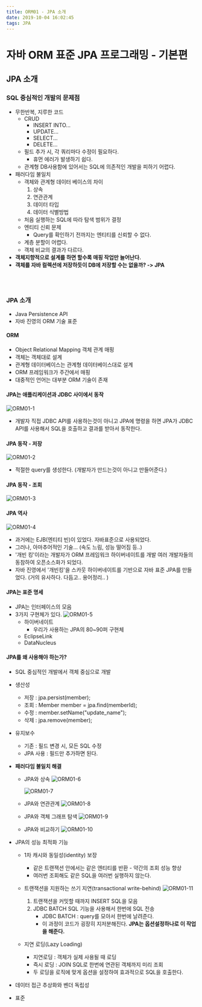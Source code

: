 ```yaml
---
title: ORM01 - JPA 소개
date: 2019-10-04 16:02:45
tags: JPA
---
```


# 자바 ORM 표준 JPA 프로그래밍 - 기본편

## JPA 소개

### SQL 중심적인 개발의 문제점

- 무한반복, 지루한 코드
  - CRUD
    - INSERT INTO...
    - UPDATE...
    - SELECT...
    - DELETE...
  - 필드 추가 시, 각 쿼리마다 수정이 필요하다.
    - 휴먼 에러가 발생하기 쉽다.
  - 관계형 DB사용함에 있어서는 SQL에 의존적인 개발을 피하기 어렵다.
- 패러다임 불일치
  - 객체와 관계형 데이터 베이스의 차이
    1. 상속
    2. 연관관계
    3. 데이터 타입
    4. 데이터 식별방법
  - 처음 실행하는 SQL에 따라 탐색 범위가 결정
  - 엔티티 신뢰 문제
    - Query를 확인하기 전까지는 엔티티를 신뢰할 수 없다.
  - 계층 분할이 어렵다.
  - 객체 비교의 결과가 다르다.
- **객체지향적으로 설계를 하면 할수록 매핑 작업만 늘어난다.**
- **객체를 자바 컬렉션에 저장하듯이 DB에 저장할 수는 없을까? -> JPA**

<br><br>

### JPA 소개
- Java Persistence API
- 자바 진영의 ORM 기술 표준

#### ORM
- Object Relational Mapping 객체 관계 매핑
- 객체는 객체대로 설계
- 관계형 데이터베이스는 관계형 데이터베이스대로 설계
- ORM 프레임워크가 주간에서 매핑
- 대중적인 언어는 대부분 ORM 기술이 존재

#### JPA는 애플리케이션과 JDBC 사이에서 동작

![ORM01-1](images/jpa/ORM-JPA/ORM01-1.png)
- 개발자 직접 JDBC API를 사용하는것이 아니고 JPA에 명령을 하면 JPA가 JDBC API를 사용해서 SQL을 호출하고 결과를 받아서 동작한다.

#### JPA 동작 - 저장

![ORM01-2](images/jpa/ORM-JPA/ORM01-2.png)
- 적절한 query를 생성한다. (개발자가 만드는것이 아니고 만들어준다.)

#### JPA 동작 - 조회

![ORM01-3](images/jpa/ORM-JPA/ORM01-3.png)

#### JPA 역사

![ORM01-4](images/jpa/ORM-JPA/ORM01-4.png)
- 과거에는 EJB(엔티티 빈)이 있었다. 자바표준으로 사용되었다.
- 그러나, 아마추어적인 기술... (속도 느림, 성능 떨어짐 등..)
- '개빈 킹'이라는 개발자가 ORM 프레임워크 하이버네이트를 개발
  여러 개발자들의 동참하여 오픈소스화가 되었다.
- 자바 진영에서 '개빈킹'을 스카웃 하이버네이트를 기반으로 자바 표준 JPA를 만들었다.
  (거의 유사하다. 다듬고.. 용어정리.. )

#### JPA는 표준 명세

- JPA는 인터페이스의 모음
- 3가지 구현체가 있다.
  ![ORM01-5](images/jpa/ORM-JPA/ORM01-5.png)
  - 하이버네이트
    - 우리가 사용하는 JPA의 80~90퍼 구현체
  - EclipseLink
  - DataNucleus

#### JPA를 왜 사용해야 하는가?

- SQL 중심적인 개발에서 객체 중심으로 개발
- 생산성
  - 저장 : jpa.persist(member);
  - 조회 : Member member = jpa.find(memberId);
  - 수정 : member.setName("update_name");
  - 삭제 : jpa.remove(member);

- 유지보수
  - 기존 : 필드 변경 시, 모든 SQL 수정
  - JPA 사용 : 필드만 추가하면 된다.

- **패러다임 불일치 해결**
  - JPA와 상속
    ![ORM01-6](images/jpa/ORM-JPA/ORM01-6.png)

    ![ORM01-7](images/jpa/ORM-JPA/ORM01-7.png)

  - JPA와 연관관계
    ![ORM01-8](images/jpa/ORM-JPA/ORM01-8.png)

  - JPA와 객체 그래프 탐색
    ![ORM01-9](images/jpa/ORM-JPA/ORM01-9.png)

  - JPA와 비교하기
    ![ORM01-10](images/jpa/ORM-JPA/ORM01-10.png)

- JPA의 성능 최적화 기능
  - 1차 캐시와 동일성(identity) 보장
    - 같은 트랜잭션 안에서는 같은 엔티티를 반환 - 약간의 조회 성능 향상
    - 여러번 조회해도 같은 SQL을 여러번 실행하지 않는다.
    
  - 트랜잭션을 지원하는 쓰기 지연(transactional write-behind)
    ![ORM01-11](images/jpa/ORM-JPA/ORM01-11.png)
    1. 트랜잭션을 커밋할 때까지 INSERT SQL을 모음
    2. JDBC BATCH SQL 기능을 사용해서 한번에 SQL 전송
       - JDBC BATCH : query를 모아서 한번에 날려준다.
       - 이 과정이 코드가 굉장히 지저분해진다. **JPA는 옵션설정하나로 이 작업을 해준다.**

  - 지연 로딩(Lazy Loading)
    - 지연로딩 : 객체가 실제 사용될 때 로딩
    - 즉시 로딩 : JOIN SQL로 한번에 연관된 객체까지 미리 조회
    - 두 로딩을 로직에 맞게 옵션을 설정하여 효과적으로 SQL을 호출한다.

- 데이터 접근 추상화와 벤더 독립성
- 표준

<br><br>